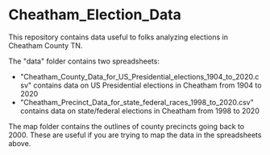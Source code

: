 # Cheatham_Election_Data

This repository contains data useful to folks analyzing elections in Cheatham County TN.

The "data" folder contains two spreadsheets:

* "Cheatham_County_Data_for_US_Presidential_elections_1904_to_2020.csv" contains data on US Presidential elections in Cheatham from 1904 to 2020
* "Cheatham_Precinct_Data_for_state_federal_races_1998_to_2020.csv" contains data on state/federal elections in Cheatham from 1998 to 2020

The map folder contains the outlines of county precincts going back to 2000.  These are useful if you are trying to map the data in the spreadsheets above.



